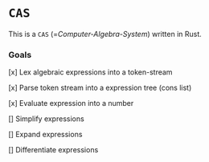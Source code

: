 # `CAS`

This is a `CAS` (=*Computer-Algebra-System*) written in Rust.

### Goals

[x] Lex algebraic expressions into a token-stream

[x] Parse token stream into a expression tree (cons list)

[x] Evaluate expression into a number

[] Simplify expressions

[] Expand expressions

[] Differentiate expressions
